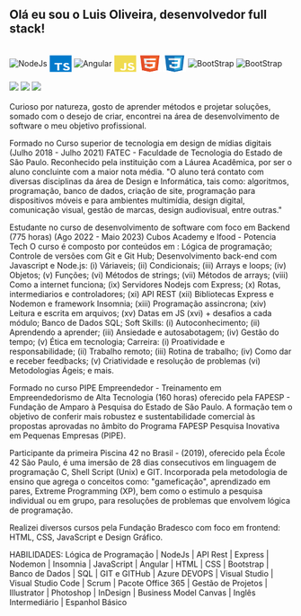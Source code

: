 ## Olá eu sou o Luis Oliveira, desenvolvedor full stack!

 <div style="display: inline_block"><br>
  <img align="center" alt="NodeJs" height="30" width="40" src="https://cdn.jsdelivr.net/gh/devicons/devicon/icons/nodejs/nodejs-original.svg">
  <img align="center" alt="TypeScript" height="30" width="40" src="https://raw.githubusercontent.com/devicons/devicon/master/icons/typescript/typescript-plain.svg">
  <img align="center" alt="Angular" height="30" width="40" src="https://cdn.jsdelivr.net/gh/devicons/devicon/icons/angularjs/angularjs-original.svg">
  <img align="center" alt="JavaScript" height="30" width="40" src="https://raw.githubusercontent.com/devicons/devicon/master/icons/javascript/javascript-plain.svg">
  <img align="center" alt="HTML" height="30" width="40" src="https://raw.githubusercontent.com/devicons/devicon/master/icons/html5/html5-original.svg">
  <img align="center" alt="CSS" height="30" width="40" src="https://raw.githubusercontent.com/devicons/devicon/master/icons/css3/css3-original.svg">
  <img align="center" alt="BootStrap" height="30" width="40" src="https://cdn.jsdelivr.net/gh/devicons/devicon/icons/bootstrap/bootstrap-original.svg">
 <img align="center" alt="BootStrap" height="30" width="40" src="https://cdn.jsdelivr.net/gh/devicons/devicon/icons/bootstrap/postgre-original.svg">
  </div>   
 <br>
<div> 
  <a href="https://discordapp.com/users/luisoliveira.jr#9203" target="_blank"><img src="https://img.shields.io/badge/Discord-7289DA?style=for-the-badge&logo=discord&logoColor=white" target="_blank"></a> 
  <a href="https://www.linkedin.com/in/luisoli" target="_blank"><img src="https://img.shields.io/badge/-LinkedIn-%230077B5?style=for-the-badge&logo=linkedin&logoColor=white" target="_blank"></a>
  <a href="https://instagram.com/tim_luiiss" target="_blank"><img src="https://img.shields.io/badge/-Instagram-%23E4405F?style=for-the-badge&logo=instagram&logoColor=white" target="_blank"></a>
 </div>
 <br>
Curioso por natureza, gosto de aprender métodos e projetar soluções, somado com o desejo de criar, encontrei na área de desenvolvimento de software o meu objetivo profissional.

Formado no Curso superior de tecnologia em design de mídias digitais (Julho 2018 - Julho 2021) FATEC - Faculdade de Tecnologia do Estado de São Paulo. Reconhecido pela instituição com a Láurea Acadêmica, por ser o aluno concluinte com a maior nota média.
"O aluno terá contato com diversas disciplinas da área de Design e Informática, tais como: algoritmos, programação, banco de dados, criação de site, programação para dispositivos móveis e para ambientes multimídia, design digital, comunicação visual, gestão de marcas, design audiovisual, entre outras."

Estudante no curso de desenvolvimento de software com foco em Backend (775 horas) (Ago 2022 - Maio 2023) Cubos Academy e Ifood - Potencia Tech 
O curso é composto por conteúdos em : Lógica de programação; Controle de versões com Git e Git Hub; Desenvolvimento back-end com Javascript e Node.js: (i) Váriaveis; (ii) Condicionais; (iii) Arrays e loops; (iv) Objetos; (v) Funções; (vi) Métodos de strings; (vii) Métodos de arrays; (viii) Como a internet funciona; (ix) Servidores Nodejs com Express; (x) Rotas, intermediarios e controladores; (xi) API REST (xii) Bibliotecas Express e Nodemon e framework Insomnia; (xiii) Programação assincrona; (xiv) Leitura e escrita em arquivos; (xv) Datas em JS (xvi) + desafios a cada módulo; Banco de Dados SQL; Soft Skills: (i) Autoconhecimento; (ii) Aprendendo a aprender; (iii) Ansiedade e autosabotagem; (iv) Gestão do tempo; (v) Ética em tecnologia; Carreira: (i) Proatividade e responsabilidade; (ii) Trabalho remoto; (iii) Rotina de trabalho; (iv) Como dar e receber feedbacks; (v) Criatividade e resolução de problemas (vi) Metodologias Ágeis; e mais.

Formado no curso PIPE Empreendedor - Treinamento em Empreendedorismo de Alta Tecnologia (160 horas) oferecido pela FAPESP - Fundação de Amparo à Pesquisa do Estado de São Paulo. A formação tem o objetivo de conferir mais robustez e sustentabilidade comercial às propostas aprovadas no âmbito do Programa FAPESP Pesquisa Inovativa em Pequenas Empresas (PIPE).

Participante da primeira Piscina 42 no Brasil - (2019), oferecido pela École 42 São Paulo, é uma imersão de 28 dias consecutivos em linguagem de programação C, Shell Script (Unix) e GIT. Incorporada pela metodologia de ensino que agrega o conceitos como: "gameficação", aprendizado em pares, Extreme Programming (XP), bem como o estimulo a pesquisa individual ou em grupo, para resoluções de problemas que envolvem lógica de programação.

Realizei diversos cursos pela Fundação Bradesco com foco em frontend: HTML, CSS, JavaScript e Design Gráfico.

HABILIDADES: Lógica de Programação | NodeJs | API Rest | Express | Nodemon | Insomnia | JavaScript | Angular | HTML | CSS | Bootstrap | Banco de Dados | SQL | GIT e GITHub | Azure DEVOPS | Visual Studio | Visual Studio Code | Scrum | Pacote Office 365 | Gestão de Projetos | Illustrator | Photoshop | InDesign | Business Model Canvas | Inglês Intermediário | Espanhol Básico

 
